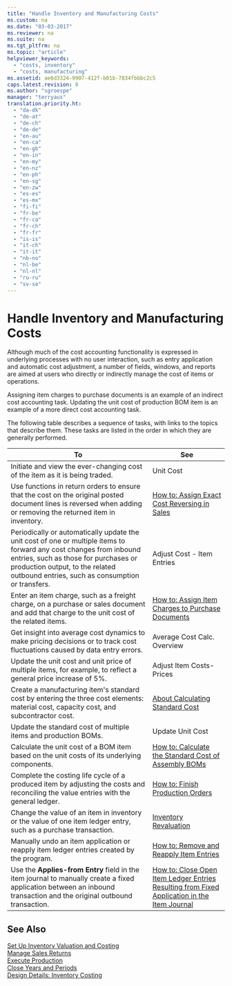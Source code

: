 ```yaml
---
title: "Handle Inventory and Manufacturing Costs"
ms.custom: na
ms.date: "03-03-2017"
ms.reviewer: na
ms.suite: na
ms.tgt_pltfrm: na
ms.topic: "article"
helpviewer_keywords: 
  - "costs, inventory"
  - "costs, manufacturing"
ms.assetid: ae6d3324-9907-412f-b01b-7834fbbbc2c5
caps.latest.revision: 8
ms.author: "sgroespe"
manager: "terryaus"
translation.priority.ht: 
  - "da-dk"
  - "de-at"
  - "de-ch"
  - "de-de"
  - "en-au"
  - "en-ca"
  - "en-gb"
  - "en-in"
  - "en-my"
  - "en-nz"
  - "en-ph"
  - "en-sg"
  - "en-zw"
  - "es-es"
  - "es-mx"
  - "fi-fi"
  - "fr-be"
  - "fr-ca"
  - "fr-ch"
  - "fr-fr"
  - "is-is"
  - "it-ch"
  - "it-it"
  - "nb-no"
  - "nl-be"
  - "nl-nl"
  - "ru-ru"
  - "sv-se"
---
```

# Handle Inventory and Manufacturing Costs
Although much of the cost accounting functionality is expressed in underlying processes with no user interaction, such as entry application and automatic cost adjustment, a number of fields, windows, and reports are aimed at users who directly or indirectly manage the cost of items or operations.  
  
 Assigning item charges to purchase documents is an example of an indirect cost accounting task. Updating the unit cost of production BOM item is an example of a more direct cost accounting task.  
  
 The following table describes a sequence of tasks, with links to the topics that describe them. These tasks are listed in the order in which they are generally performed.  
  
|**To**|**See**|  
|------------|-------------|  
|Initiate and view the ever\-changing cost of the item as it is being traded.|Unit Cost|  
|Use functions in return orders to ensure that the cost on the original posted document lines is reversed when adding or removing the returned item in inventory.|[How to: Assign Exact Cost Reversing in Sales](../Finance/how-to-assign-exact-cost-reversing-in-sales.md)|  
|Periodically or automatically update the unit cost of one or multiple items to forward any cost changes from inbound entries, such as those for purchases or production output, to the related outbound entries, such as consumption or transfers.|Adjust Cost \- Item Entries|  
|Enter an item charge, such as a freight charge, on a purchase or sales document and add that charge to the unit cost of the related items.|[How to: Assign Item Charges to Purchase Documents](../Topic/How%20to:%20Assign%20Item%20Charges%20to%20Purchase%20Documents.md)|  
|Get insight into average cost dynamics to make pricing decisions or to track cost fluctuations caused by data entry errors.|Average Cost Calc. Overview|  
|Update the unit cost and unit price of multiple items, for example, to reflect a general price increase of 5%.|Adjust Item Costs\-Prices|  
|Create a manufacturing item's standard cost by entering the three cost elements: material cost, capacity cost, and subcontractor cost.|[About Calculating Standard Cost](../Finance/about-calculating-standard-cost.md)|  
|Update the standard cost of multiple items and production BOMs.|Update Unit Cost|  
|Calculate the unit cost of a BOM item based on the unit costs of its underlying components.|[How to: Calculate the Standard Cost of Assembly BOMs](../Finance/how-to-calculate-the-standard-cost-of-assembly-boms.md)|  
|Complete the costing life cycle of a produced item by adjusting the costs and reconciling the value entries with the general ledger.|[How to: Finish Production Orders](../Production/how-to-finish-production-orders.md)|  
|Change the value of an item in inventory or the value of one item ledger entry, such as a purchase transaction.|[Inventory Revaluation](../DesignAndEngineering/inventory-revaluation.md)|  
|Manually undo an item application or reapply item ledger entries created by the program.|[How to: Remove and Reapply Item Entries](../DesignAndEngineering/how-to-remove-and-reapply-item-entries.md)|  
|Use the **Applies\-from Entry** field in the item journal to manually create a fixed application between an inbound transaction and the original outbound transaction.|[How to: Close Open Item Ledger Entries Resulting from Fixed Application in the Item Journal](../Finance/how-to-close-open-item-ledger-entries-resulting-from-fixed-application-in-the-item-journal.md)|  
  
## See Also  
 [Set Up Inventory Valuation and Costing](../Finance/set-up-inventory-valuation-and-costing.md)   
 [Manage Sales Returns](../Sales/manage-sales-returns.md)   
 [Execute Production](../Production/execute-production.md)   
 [Close Years and Periods](../Finance/close-years-and-periods.md)   
 [Design Details: Inventory Costing](../ApplicationDesign/design-details-inventory-costing.md)
